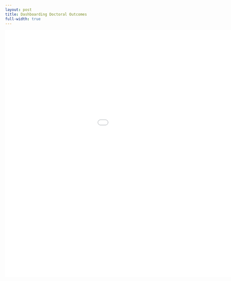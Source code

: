 ```yaml
---
layout: post
title: Dashboarding Doctoral Outcomes
full-width: true
---
```


<iframe width=1200 height= 800 frameborder=0 scrolling="no" src="//plotly.com/dashboard/joekrinke15:8/embed"></iframe>
